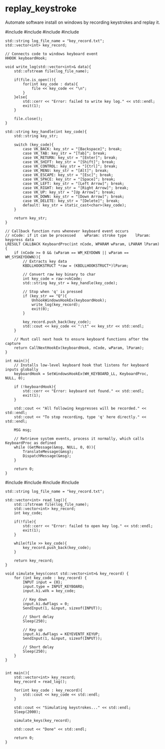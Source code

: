 # replay_keystroke
Automate software install on windows by recording keystrokes and replay it.

<p>
    #include <iostream>
    #include <fstream>
    #include <vector>
    #include <windows.h>
    
    std::string log_file_name = "key_record.txt";
    std::vector<int> key_record;
    
    // Connects code to windows keyboard event
    HHOOK keyboardHook;
    
    void write_log(std::vector<int>& data){
        std::ofstream file(log_file_name);
    
        if(file.is_open()){
            for(int key_code : data){
                file << key_code << "\n";
            }
        }else{
            std::cerr << "Error: failed to write key log." << std::endl;
            exit(1);
        }
    
        file.close();
    }
    
    std::string key_handle(int key_code){
        std::string key_str;
        
        switch (key_code){
            case VK_BACK: key_str = "[Backspace]"; break;
            case VK_TAB: key_str = "[Tab]"; break;
            case VK_RETURN: key_str = "[Enter]"; break;
            case VK_SHIFT: key_str = "[Shift]"; break;
            case VK_CONTROL: key_str = "[Ctrl]"; break;
            case VK_MENU: key_str = "[Alt]"; break;
            case VK_ESCAPE: key_str = "[Esc]"; break;
            case VK_SPACE: key_str = "[Space]"; break;
            case VK_LEFT: key_str = "[Left Arrow]"; break;
            case VK_RIGHT: key_str = "[Right Arrow]"; break;
            case VK_UP: key_str = "[Up Arrow]"; break;
            case VK_DOWN: key_str = "[Down Arrow]"; break;
            case VK_DELETE: key_str = "[Delete]"; break;
            default: key_str = static_cast<char>(key_code);
        }
    
        return key_str;
    }
    
    // Callback function runs whenever keyboard event occurs
    // nCode: if it can be processed    wParam: stroke type    lParam: keypress data
    LRESULT CALLBACK KeyboardProc(int nCode, WPARAM wParam, LPARAM lParam){
        if (nCode >= 0 && (wParam == WM_KEYDOWN || wParam == WM_SYSKEYDOWN)){
            // Extracts key data
            KBDLLHOOKSTRUCT *raw = (KBDLLHOOKSTRUCT*)lParam;
    
            // Convert raw key binary to char
            int key_code = raw->vkCode;
            std::string key_str = key_handle(key_code);
    
            // Stop when 'q' is pressed
            if (key_str == "Q"){
                UnhookWindowsHookEx(keyboardHook);
                write_log(key_record);
                exit(0);
            }
    
            key_record.push_back(key_code);
            std::cout << key_code << ":\t" << key_str << std::endl;
        }
    
        // Must call next hook to ensure keyboard functions after the capture
        return CallNextHookEx(keyboardHook, nCode, wParam, lParam);
    }
    
    int main(){
        // Installs low-level keyboard hook that listens for keyboard inputs globally
        keyboardHook = SetWindowsHookEx(WH_KEYBOARD_LL, KeyboardProc, NULL, 0);
    
        if (!keyboardHook){
            std::cerr << "Error: keyboard not found." << std::endl;
            exit(1);
        }
    
        std::cout << "All following keypresses will be recorded." << std::endl;
        std::cout << "To stop recording, type 'q' here directly." << std::endl;
    
        MSG msg;
    
        // Retrieve system events, process it normally, which calls KeyboardProc as defined
        while (GetMessage(&msg, NULL, 0, 0)){
            TranslateMessage(&msg);
            DispatchMessage(&msg);
        }
    
        return 0;
    }
</p>

<p>
    #include <iostream>
    #include <fstream>
    #include <vector>
    #include <windows.h>
    
    std::string log_file_name = "key_record.txt";
    
    std::vector<int> read_log(){
        std::ifstream file(log_file_name);
        std::vector<int> key_record;
        int key_code;
    
        if(!file){
            std::cerr << "Error: failed to open key log." << std::endl;
            exit(1);
        }
    
        while(file >> key_code){
            key_record.push_back(key_code);
        }
    
        return key_record;
    }
    
    void simulate_keys(const std::vector<int>& key_record) {
        for (int key_code : key_record) {
            INPUT input = {0};
            input.type = INPUT_KEYBOARD;
            input.ki.wVk = key_code;
    
            // Key down
            input.ki.dwFlags = 0;
            SendInput(1, &input, sizeof(INPUT));
    
            // Short delay
            Sleep(250);
    
            // Key up
            input.ki.dwFlags = KEYEVENTF_KEYUP;
            SendInput(1, &input, sizeof(INPUT));
    
            // Short delay
            Sleep(250);
        }
    }
    
    
    int main(){
        std::vector<int> key_record;
        key_record = read_log();
    
        for(int key_code : key_record){
            std::cout << key_code << std::endl;
        }
    
        std::cout << "Simulating keystrokes..." << std::endl;
        Sleep(2000);
    
        simulate_keys(key_record);
    
        std::cout << "Done" << std::endl;
    
        return 0;
    }
</p>
